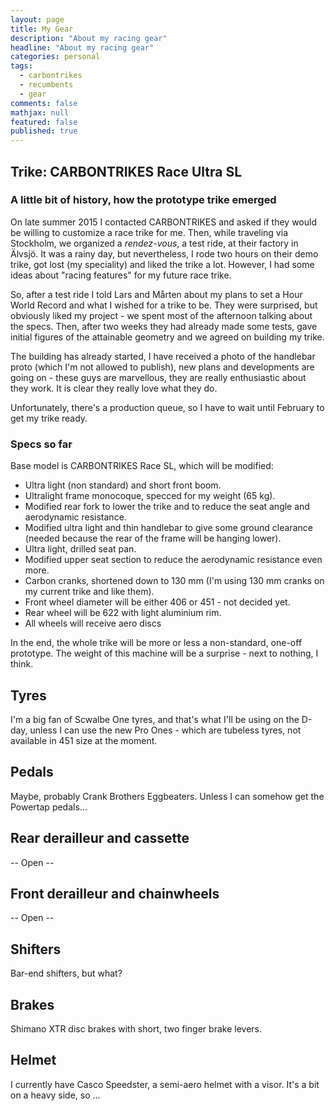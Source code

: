 ```yaml
---
layout: page
title: My Gear
description: "About my racing gear"
headline: "About my racing gear"
categories: personal
tags: 
  - carbontrikes
  - recumbents
  - gear
comments: false
mathjax: null
featured: false
published: true
---
```


## Trike: CARBONTRIKES Race Ultra SL

### A little bit of history, how the prototype trike emerged

On late summer 2015 I contacted CARBONTRIKES and asked if they would be willing to customize a race trike for me. 
Then, while traveling via Stockholm, we organized a *rendez-vous*, a test ride, at their factory in Älvsjö.
It was a rainy day, but nevertheless, I rode two hours on their demo trike, got lost (my speciality) and liked the trike a lot.
However, I had some ideas about "racing features" for my future race trike.
 
So, after a test ride I told Lars and Mårten about my plans to set a Hour World Record and what I wished for a trike to be.
They were surprised, but obviously liked my project - we spent most of the afternoon talking about the specs. 
Then, after two weeks they had already made some tests, gave initial figures of the attainable geometry and we 
agreed on building my trike. 

The building has already started, I have received a photo of the handlebar proto (which I'm not allowed to publish),
new plans and developments are going on - these guys are marvellous, they are really enthusiastic about they work. 
It is clear they really love what they do. 

Unfortunately, there's a production queue, so I have to wait until February to get my trike ready.

### Specs so far

Base model is CARBONTRIKES Race SL, which will be modified:

* Ultra light (non standard) and short front boom.
* Ultralight frame monocoque, specced for my weight (65 kg).
* Modified rear fork to lower the trike and to reduce the seat angle and aerodynamic resistance.
* Modified ultra light and thin handlebar to give some ground clearance (needed because the rear of the frame will be hanging lower).
* Ultra light, drilled seat pan.
* Modified upper seat section to reduce the aerodynamic resistance even more.
* Carbon cranks, shortened down to 130 mm (I'm using 130 mm cranks on my current trike and like them).
* Front wheel diameter will be either 406 or 451 - not decided yet.
* Rear wheel will be 622 with light aluminium rim.
* All wheels will receive aero discs

In the end, the whole trike will be more or less a non-standard, one-off prototype. 
The weight of this machine will be a surprise - next to nothing, I think.

## Tyres

I'm a big fan of Scwalbe One tyres, and that's what I'll be using on the D-day, unless I can use the new 
Pro Ones - which are tubeless tyres, not available in 451 size at the moment.

## Pedals

Maybe, probably Crank Brothers Eggbeaters. Unless I can somehow get the Powertap pedals...

## Rear derailleur and cassette

 -- Open --

## Front derailleur and chainwheels

 -- Open --
 
## Shifters

Bar-end shifters, but what?

## Brakes

Shimano XTR disc brakes with short, two finger brake levers.

## Helmet

I currently have Casco Speedster, a semi-aero helmet with a visor. It's a bit on a heavy side, so ...




 
